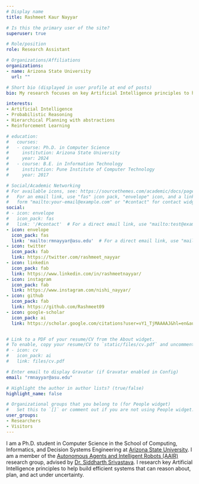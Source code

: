 ```yaml
---
# Display name
title: Rashmeet Kaur Nayyar

# Is this the primary user of the site?
superuser: true

# Role/position
role: Research Assistant

# Organizations/Affiliations
organizations:
- name: Arizona State University
  url: ""

# Short bio (displayed in user profile at end of posts)
bio: My research focuses on key Artificial Intelligence principles to help build efficient systems that can reason about, plan, and act under uncertainty.

interests:
- Artificial Intelligence
- Probabilistic Reasoning
- Hierarchical Planning with abstractions
- Reinforcement Learning

# education:
#   courses:
#   - course: Ph.D. in Computer Science
#     institution: Arizona State University
#     year: 2024
#   - course: B.E. in Information Technology
#     institution: Pune Institute of Computer Technology
#     year: 2017

# Social/Academic Networking
# For available icons, see: https://sourcethemes.com/academic/docs/page-builder/#icons
#   For an email link, use "fas" icon pack, "envelope" icon, and a link in the
#   form "mailto:your-email@example.com" or "#contact" for contact widget.
social:
# - icon: envelope
#   icon_pack: fas
#   link: '/#contact'  # For a direct email link, use "mailto:test@example.org".
- icon: envelope
  icon_pack: fas
  link: 'mailto:rmnayyar@asu.edu'  # For a direct email link, use "mailto:test@example.org".
- icon: twitter
  icon_pack: fab
  link: https://twitter.com/rashmeet_nayyar
- icon: linkedin
  icon_pack: fab
  link: https://www.linkedin.com/in/rashmeetnayyar/
- icon: instagram
  icon_pack: fab
  link: https://www.instagram.com/nishi_nayyar/
- icon: github
  icon_pack: fab
  link: https://github.com/Rashmeet09
- icon: google-scholar
  icon_pack: ai
  link: https://scholar.google.com/citations?user=vY1_TjMAAAAJ&hl=en&authuser=2


# Link to a PDF of your resume/CV from the About widget.
# To enable, copy your resume/CV to `static/files/cv.pdf` and uncomment the lines below.
# - icon: cv
#   icon_pack: ai
#   link: files/cv.pdf

# Enter email to display Gravatar (if Gravatar enabled in Config)
email: "rmnayyar@asu.edu"

# Highlight the author in author lists? (true/false)
highlight_name: false

# Organizational groups that you belong to (for People widget)
#   Set this to `[]` or comment out if you are not using People widget.
user_groups:
- Researchers
- Visitors
---
```


I am a Ph.D. student in Computer Science in the School of Computing, Informatics, and Decision Systems Engineering at [Arizona State University](https://www.asu.edu/). I am a member of the [Autonomous Agents and Intelligent Robots (AAIR)](https://aair-lab.github.io/) research group, advised by [Dr. Siddharth Srivastava](https://www.public.asu.edu/~ssriva43/). I research key Artificial Intelligence principles to help build efficient systems that can reason about, plan, and act under uncertainty.

